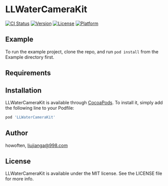 # LLWaterCameraKit

[![CI Status](https://img.shields.io/travis/howoften/LLWaterCameraKit.svg?style=flat)](https://travis-ci.org/howoften/LLWaterCameraKit)
[![Version](https://img.shields.io/cocoapods/v/LLWaterCameraKit.svg?style=flat)](https://cocoapods.org/pods/LLWaterCameraKit)
[![License](https://img.shields.io/cocoapods/l/LLWaterCameraKit.svg?style=flat)](https://cocoapods.org/pods/LLWaterCameraKit)
[![Platform](https://img.shields.io/cocoapods/p/LLWaterCameraKit.svg?style=flat)](https://cocoapods.org/pods/LLWaterCameraKit)

## Example

To run the example project, clone the repo, and run `pod install` from the Example directory first.

## Requirements

## Installation

LLWaterCameraKit is available through [CocoaPods](https://cocoapods.org). To install
it, simply add the following line to your Podfile:

```ruby
pod 'LLWaterCameraKit'
```

## Author

howoften, liujianga@998.com

## License

LLWaterCameraKit is available under the MIT license. See the LICENSE file for more info.
